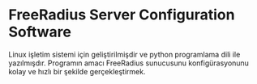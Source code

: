 # FreeRadius Server Configuration Software

Linux işletim sistemi için geliştirilmişdir ve python programlama dili ile yazılmışdır. Programın amacı FreeRadius sunucusunu konfigürasyonunu kolay ve hızlı bir şekilde gerçekleştirmek.
